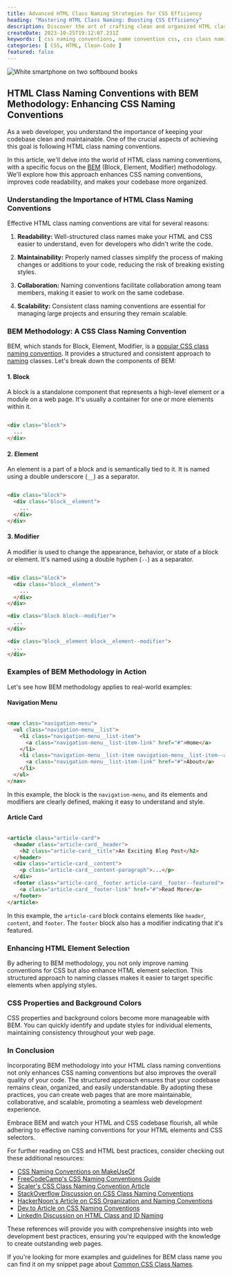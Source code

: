 ```yaml
---
title: Advanced HTML Class Naming Strategies for CSS Efficiency
heading: "Mastering HTML Class Naming: Boosting CSS Efficiency"
description: Discover the art of crafting clean and organized HTML class names while enhancing CSS naming conventions. Learn how to create maintainable, scalable, and SEO-friendly code with the latest best practices.
createDate: 2023-10-25T19:12:07.231Z
keywords: [ css naming conventions, name convention css, css class naming conventions, css class name convention, html id naming convention, naming css, html id name convention, html class naming conventions ]
categories: [ CSS, HTML, Clean-Code ]
featured: false
---
```


<Image src="html.jpg" alt="White smartphone on two softbound books" />

## HTML Class Naming Conventions with BEM Methodology: Enhancing CSS Naming Conventions

As a web developer, you understand the importance of keeping your codebase clean and maintainable. One of the crucial
aspects of achieving this goal is following HTML class naming conventions.

In this article, we'll delve into the world of HTML class naming conventions, with a specific focus on
the [BEM](https://www.educative.io/answers/what-is-a-css-class-naming-convention) (Block,
Element, Modifier) methodology.
We'll explore how this approach enhances CSS naming conventions, improves code readability, and makes your codebase more
organized.

### Understanding the Importance of HTML Class Naming Conventions

Effective HTML class naming conventions are vital for several reasons:

1. **Readability:** Well-structured class names make your HTML and CSS easier to understand, even for developers who
   didn't write the code.

2. **Maintainability:** Properly named classes simplify the process of making changes or additions to your code,
   reducing the risk of breaking existing styles.

3. **Collaboration:** Naming conventions facilitate collaboration among team members, making it easier to work on the
   same codebase.

4. **Scalability:** Consistent class naming conventions are essential for managing large projects and ensuring they
   remain scalable.

### BEM Methodology: A CSS Class Naming Convention

BEM, which stands for Block, Element, Modifier, is
a [popular CSS class naming convention](https://en.bem.info/methodology/naming-convention/). It provides a structured
and consistent approach to [naming](https://getbem.com/naming/) classes. Let's break down the components of BEM:

#### 1. **Block**

A block is a standalone component that represents a high-level element or a module on a web page. It's usually a
container for one or more elements within it.

```html

<div class="block">
  ...
</div>
```

#### 2. **Element**

An element is a part of a block and is semantically tied to it. It is named using a double underscore (`__`) as a
separator.

```html

<div class="block">
  <div class="block__element">
    ...
  </div>
</div>
```

#### 3. **Modifier**

A modifier is used to change the appearance, behavior, or state of a block or element. It's named using a double
hyphen (`--`) as a separator.

```html

<div class="block">
  <div class="block__element">
    ...
  </div>
</div>

<div class="block block--modifier">
  ...
</div>

<div class="block__element block__element--modifier">
  ...
</div>
```

### Examples of BEM Methodology in Action

Let's see how BEM methodology applies to real-world examples:

#### Navigation Menu

```html

<nav class="navigation-menu">
  <ul class="navigation-menu__list">
    <li class="navigation-menu__list-item">
      <a class="navigation-menu__list-item-link" href="#">Home</a>
    </li>
    <li class="navigation-menu__list-item navigation-menu__list-item--active">
      <a class="navigation-menu__list-item-link" href="#">About</a>
    </li>
  </ul>
</nav>
```

In this example, the block is the `navigation-menu`, and its elements and modifiers are clearly defined, making it easy
to understand and style.

#### Article Card

```html

<article class="article-card">
  <header class="article-card__header">
    <h2 class="article-card__title">An Exciting Blog Post</h2>
  </header>
  <div class="article-card__content">
    <p class="article-card__content-paragraph">...</p>
  </div>
  <footer class="article-card__footer article-card__footer--featured">
    <a class="article-card__footer-link" href="#">Read More</a>
  </footer>
</article>
```

In this example, the `article-card` block contains elements like `header`, `content`, and `footer`. The `footer` block
also has a modifier indicating that it's featured.

### Enhancing HTML Element Selection

By adhering to BEM methodology, you not only improve naming conventions for CSS but also enhance HTML element selection.
This structured approach to naming classes makes it easier to target specific elements when applying styles.

### CSS Properties and Background Colors

CSS properties and background colors become more manageable with BEM. You can quickly identify and update styles for
individual elements, maintaining consistency throughout your web page.

### In Conclusion

Incorporating BEM methodology into your HTML class naming conventions not only enhances CSS naming conventions but also
improves the overall quality of your code. The structured approach ensures that your codebase remains clean, organized,
and easily understandable. By adopting these practices, you can create web pages that are more maintainable,
collaborative, and scalable, promoting a seamless web development experience.

Embrace BEM and watch your HTML and CSS codebase flourish, all while adhering to effective naming conventions for your
HTML elements and CSS selectors.

For further reading on CSS and HTML best practices, consider checking out these additional resources:

- [CSS Naming Conventions on MakeUseOf](https://www.makeuseof.com/css-class-and-id-best-naming-practices/)
- [FreeCodeCamp's CSS Naming Conventions Guide](https://www.freecodecamp.org/news/css-naming-conventions-that-will-save-you-hours-of-debugging-35cea737d849/)
- [Scaler's CSS Class Naming Convention Article](https://www.scaler.com/topics/css-class-naming-convention/)
- [StackOverflow Discussion on CSS Class Naming Conventions](https://stackoverflow.com/questions/7927193/css-class-naming-convention)
- [HackerNoon's Article on CSS Organization and Naming Conventions](https://hackernoon.com/best-practice-in-css-organisation-and-naming-conventions-4d103ujy)
- [Dev.to Article on CSS Naming Conventions](https://dev.to/ziizium/css-naming-conventions-5gd6)
- [LinkedIn Discussion on HTML Class and ID Naming](https://www.linkedin.com/advice/1/how-do-you-name-html-classes-ids-skills-html)

These references will provide you with comprehensive insights into web development best practices, ensuring you're
equipped with the knowledge to create outstanding web pages.

If you're looking for more examples and guidelines for BEM class name you can find it on my snippet page
about [Common CSS Class Names](/snippets/bem-classes).

